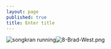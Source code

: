 ```yaml
---
layout: page
published: true
title: Enter title
---
```

![songkran running]({{site.baseurl}}/images/8-Brad-West.png)![8-Brad-West.png]({{site.baseurl}}/images/8-Brad-West.png)
